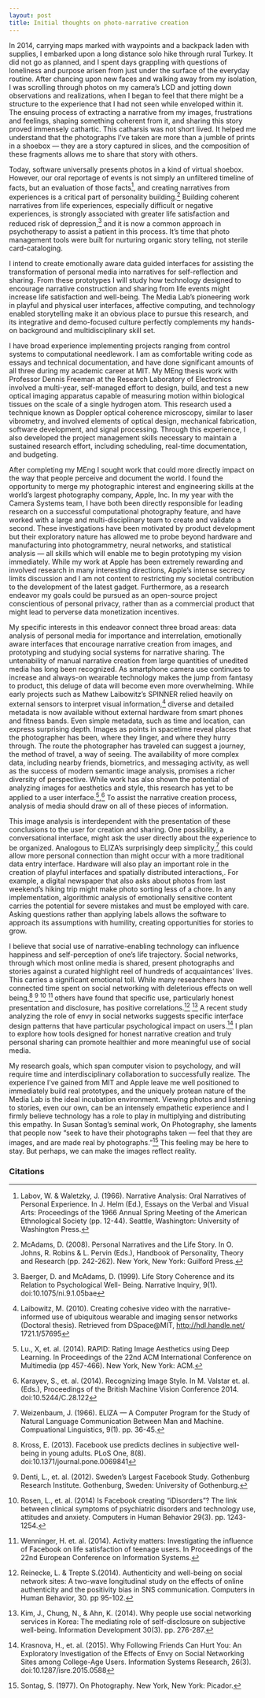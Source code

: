 ```yaml
---
layout: post
title: Initial thoughts on photo-narrative creation
---
```


In 2014, carrying maps marked with waypoints and a backpack laden with supplies, I embarked upon a long distance solo hike through rural Turkey. It did not go as planned, and I spent days grappling with questions of loneliness and purpose arisen from just under the surface of the everyday routine. After chancing upon new faces and walking away from my isolation, I was scrolling through photos on my camera’s LCD and jotting down observations and realizations, when I began to feel that there might be a structure to the experience that I had not seen while enveloped within it. The ensuing process of extracting a narrative from my images, frustrations and feelings, shaping something coherent from it, and sharing this story proved immensely cathartic. This catharsis was not short lived. It helped me understand that the photographs I've taken are more than a jumble of prints in a shoebox — they are a story captured in slices, and the composition of these fragments allows me to share that story with others.

Today, software universally presents photos in a kind of virtual shoebox. However, our oral reportage of events is not simply an unfiltered timeline of facts, but an evaluation of those facts[^1], and creating narratives from experiences is a critical part of personality building.[^2] Building coherent narratives from life experiences, especially difficult or negative experiences, is strongly associated with greater life satisfaction and reduced risk of depression,[^3] and it is now a common approach in psychotherapy to assist a patient in this process. It’s time that photo management tools were built for nurturing organic story telling, not sterile card-cataloging.

I intend to create emotionally aware data guided interfaces for assisting the transformation of personal media into narratives for self-reflection and sharing. From these prototypes I will study how technology designed to encourage narrative construction and sharing from life events might increase life satisfaction and well-being. The Media Lab’s pioneering work in playful and physical user interfaces, affective computing, and technology enabled storytelling make it an obvious place to pursue this research, and its integrative and demo-focused culture perfectly complements my hands-on background and multidisciplinary skill set.

I have broad experience implementing projects ranging from control systems to computational needlework. I am as comfortable writing code as essays and technical documentation, and have done significant amounts of all three during my academic career at MIT. My MEng thesis work with Professor Dennis Freeman at the Research Laboratory of Electronics involved a multi-year, self-managed effort to design, build, and test a new optical imaging apparatus capable of measuring motion within biological tissues on the scale of a single hydrogen atom. This research used a technique known as Doppler optical coherence microscopy, similar to laser vibrometry, and involved elements of optical design, mechanical fabrication, software development, and signal processing. Through this experience, I also developed the project management skills necessary to maintain a sustained research effort, including scheduling, real-time documentation, and budgeting.

After completing my MEng I sought work that could more directly impact on the way that people perceive and document the world. I found the opportunity to merge my photographic interest and engineering skills at the world’s largest photography company, Apple, Inc. In my year with the Camera Systems team, I have both been directly responsible for leading research on a successful computational photography feature, and have worked with a large and multi-disciplinary team to create and validate a second. These investigations have been motivated by product development but their exploratory nature has allowed me to probe beyond hardware and manufacturing into photogrammetry, neural networks, and statistical analysis — all skills which will enable me to begin prototyping my vision immediately. While my work at Apple has been extremely rewarding and involved research in many interesting directions, Apple’s intense secrecy limits discussion and I am not content to restricting my societal contribution to the development of the latest gadget. Furthermore, as a research endeavor my goals could be pursued as an open-source project conscientious of personal privacy, rather than as a commercial product that might lead to perverse data monetization incentives.

My specific interests in this endeavor connect three broad areas: data analysis of personal media for importance and interrelation, emotionally aware interfaces that encourage narrative creation from images, and prototyping and studying social systems for narrative sharing. The untenability of manual narrative creation from large quantities of unedited media has long been recognized. As smartphone camera use continues to increase and always-on wearable technology makes the jump from fantasy to product, this deluge of data will become even more overwhelming. While early projects such as Mathew Laibowitz’s SPINNER relied heavily on external sensors to interpret visual information,[^4] diverse and detailed metadata is now available without external hardware from smart phones and fitness bands. Even simple metadata, such as time and location, can express surprising depth. Images as points in spacetime reveal places that the photographer has been, where they linger, and where they hurry through. The route the photographer has traveled can suggest a journey, the method of travel, a way of seeing. The availability of more complex data, including nearby friends, biometrics, and messaging activity, as well as the success of modern semantic image analysis, promises a richer diversity of perspective. While work has also shown the potential of analyzing images for aesthetics and style, this research has yet to be applied to a user interface.[^5],[^6] To assist the narrative creation process, analysis of media should draw on all of these pieces of information.

This image analysis is interdependent with the presentation of these conclusions to the user for creation and sharing. One possibility, a conversational interface, might ask the user directly about the experience to be organized. Analogous to ELIZA’s surprisingly deep simplicity,[^7] this could allow more personal connection than might occur with a more traditional data entry interface. Hardware will also play an important role in the creation of playful interfaces and spatially distributed interactions,. For example, a digital newspaper that also asks about photos from last weekend’s hiking trip might make photo sorting less of a chore. In any implementation, algorithmic analysis of emotionally sensitive content carries the potential for severe mistakes and must be employed with care. Asking questions rather than applying labels allows the software to approach its assumptions with humility, creating opportunities for stories to grow.

I believe that social use of narrative-enabling technology can influence happiness and self-perception of one’s life trajectory. Social networks, through which most online media is shared, present photographs and stories against a curated highlight reel of hundreds of acquaintances’ lives. This carries a significant emotional toll. While many researchers have connected time spent on social networking with deleterious effects on well being,[^8] [^9] [^10] [^11] others have found that specific use, particularly honest presentation and disclosure, has positive correlations.[^12] [^13] A recent study analyzing the role of envy in social networks suggests specific interface design patterns that have particular psychological impact on users.[^14] I plan to explore how tools designed for honest narrative creation and truly personal sharing can promote healthier and more meaningful use of social media.

My research goals, which span computer vision to psychology, and will require time and interdisciplinary collaboration to successfully realize. The experience I’ve gained from MIT and Apple leave me well positioned to immediately build real prototypes, and the uniquely protean nature of the Media Lab is the ideal incubation environment. Viewing photos and listening to stories, even our own, can be an intensely empathetic experience and I firmly believe technology has a role to play in multiplying and distributing this empathy. In Susan Sontag’s seminal work, On Photography, she laments that people now “seek to have their photographs taken — feel that they are images, and are made real by photographs.”[^15] This feeling may be here to stay. But perhaps, we can make the images reflect reality. 

### Citations

[^1]: Labov, W. & Waletzky, J. (1966). Narrative Analysis: Oral Narratives of Personal Experience. In J. Helm (Ed.), Essays on the Verbal and Visual Arts: Proceedings of the 1966 Annual Spring Meeting of the American Ethnological Society (pp. 12-44). Seattle, Washington: University of Washington Press.
[^2]: McAdams, D. (2008). Personal Narratives and the Life Story. In O. Johns, R. Robins & L. Pervin (Eds.), Handbook of Personality, Theory and Research (pp. 242-262). New York, New York: Guilford Press.
[^3]: Baerger, D. and McAdams, D. (1999). Life Story Coherence and its Relation to Psychological Well- Being. Narrative Inquiry, 9(1). doi:10.1075/ni.9.1.05bae
[^4]: Laibowitz, M. (2010). Creating cohesive video with the narrative-informed use of ubiquitous wearable and imaging sensor networks (Doctoral thesis). Retrieved from DSpace@MIT, http://hdl.handle.net/ 1721.1/57695
[^5]: Lu., X, et. al. (2014). RAPID: Rating Image Aesthetics using Deep Learning. In Proceedings of the 22nd ACM International Conference on Multimedia (pp 457-466). New York, New York: ACM.
[^6]: Karayev, S., et. al. (2014). Recognizing Image Style. In M. Valstar et. al. (Eds.), Proceedings of the British Machine Vision Conference 2014. doi:10.5244/C.28.122
[^7]: Weizenbaum, J. (1966). ELIZA — A Computer Program for the Study of Natural Language Communication Between Man and Machine. Compuational Linguistics, 9(1). pp. 36-45.
[^8]: Kross, E. (2013). Facebook use predicts declines in subjective well-being in young adults. PLoS One, 8(8). doi:10.1371/journal.pone.0069841
[^9]: Denti, L., et. al. (2012). Sweden’s Largest Facebook Study. Gothenburg Research Institute. Gothenburg, Sweden: University of Gothenburg.
[^10]: Rosen, L., et. al. (2014) Is Facebook creating “iDisorders”? The link between clinical symptoms of psychiatric disorders and technology use, attitudes and anxiety. Computers in Human Behavior 29(3). pp. 1243-1254.
[^11]: Wenninger, H. et. al. (2014). Activity matters: Investigating the influence of Facebook on life satisfaction of teenage users. In Proceedings of the 22nd European Conference on Information Systems.
[^12]: Reinecke, L. & Trepte S.(2014). Authenticity and well-being on social network sites: A two-wave longitudinal study on the effects of online authenticity and the positivity bias in SNS communication. Computers in Human Behavior, 30. pp 95-102.
[^13]: Kim, J., Chung, N., & Ahn, K. (2014). Why people use social networking services in Korea: The mediating role of self-disclosure on subjective well-being. Information Development 30(3). pp. 276-287.
[^14]: Krasnova, H., et. al. (2015). Why Following Friends Can Hurt You: An Exploratory Investigation of the Effects of Envy on Social Networking Sites among College-Age Users. Information Systems Research, 26(3). doi:10.1287/isre.2015.0588
[^15]: Sontag, S. (1977). On Photography. New York, New York: Picador.